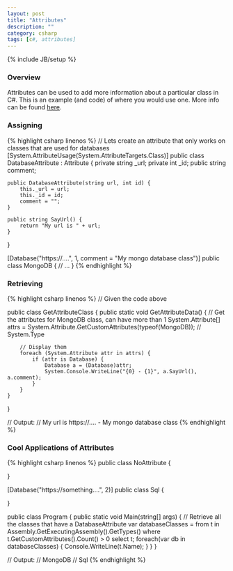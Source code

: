 ```yaml
---
layout: post
title: "Attributes"
description: ""
category: csharp
tags: [c#, attributes]
---
```

{% include JB/setup %}

<!-- Overview -->
<h3>Overview</h3>

Attributes can be used to add more information about a particular class in C#. This is an example (and code) of where you would use one. More info can be found [here](https://msdn.microsoft.com/en-us/library/aa288059.aspx).

<!-- Assigning -->
<h3>Assigning</h3>

{% highlight csharp linenos %}
// Lets create an attribute that only works on classes that are used for databases
[System.AttributeUsage(System.AttributeTargets.Class)]
public class DatabaseAttribute : Attribute {
    private string _url;
    private int _id;
    public string comment;

    public DatabaseAttribute(string url, int id) {
        this._url = url;
        this._id = id;
        comment = "";
    }

    public string SayUrl() {
        return "My url is " + url;
    }
}

[Database("https://....", 1, comment = "My mongo database class")]
public class MongoDB {
    // ...
}
{% endhighlight %}

<!-- Retrieving -->
<h3>Retrieving</h3>

{% highlight csharp linenos %}
// Given the code above

public class GetAttributeClass {
    public static void GetAttributeData() {
        // Get the attributes for MongoDB class, can have more than 1
        System.Attribute[] attrs = System.Attribute.GetCustomAttributes(typeof(MongoDB)); // System.Type

        // Display them
        foreach (System.Attribute attr in attrs) {
            if (attr is Database) {
                Database a = (Database)attr;
                System.Console.WriteLine("{0} - {1}", a.SayUrl(), a.comment);
            }
        }
    }
}

// Output:
// My url is https://.... - My mongo database class
{% endhighlight %}

<!-- Cool Applications of Attributes -->
<h3>Cool Applications of Attributes</h3>

{% highlight csharp linenos %}
public class NoAttribute {
  
}

[Database("https://something....", 2)]
public class Sql {
    
}

public class Program {
    public static void Main(string[] args) {
        // Retrieve all the classes that have a DatabaseAttribute
        var databaseClasses = from t in Assembly.GetExecutingAssembly().GetTypes()
                              where t.GetCustomAttributes<DatabaseAttribute>().Count() > 0
                              select t;
        foreach(var db in databaseClasses) {
            Console.WriteLine(t.Name);
        }
    }
}

// Output:
// MongoDB
// Sql
{% endhighlight %}